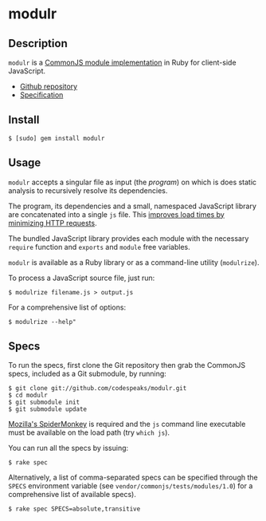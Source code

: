 modulr
======

Description
-----------

`modulr` is a [CommonJS module implementation](http://commonjs.org/specs/modules/1.0.html)
in Ruby for client-side JavaScript.

* [Github repository](http://github.com/codespeaks/modulr)
* [Specification](http://wiki.commonjs.org/wiki/Modules/1.0)

Install
-------

    $ [sudo] gem install modulr

Usage
-----

`modulr` accepts a singular file as input (the _program_) on which is does static
analysis to recursively resolve its dependencies.

The program, its dependencies and a small, namespaced JavaScript library are concatenated into a single `js` file. This
[improves load times by minimizing HTTP requests](http://developer.yahoo.com/performance/rules.html#num_http).

The bundled JavaScript library provides each module with the necessary `require`
function and `exports` and `module` free variables.

`modulr` is available as a Ruby library or as a command-line utility (`modulrize`).

To process a JavaScript source file, just run:

    $ modulrize filename.js > output.js

For a comprehensive list of options:

    $ modulrize --help"

Specs
-----

To run the specs, first clone the Git repository then grab the CommonJS
specs, included as a Git submodule, by running:

    $ git clone git://github.com/codespeaks/modulr.git
    $ cd modulr
    $ git submodule init
    $ git submodule update

[Mozilla's SpiderMonkey](http://www.mozilla.org/js/spidermonkey/) is required
and the `js` command line executable must be available on the load path (try `which js`).

You can run all the specs by issuing:

    $ rake spec

Alternatively, a list of comma-separated specs can be specified through the `SPECS`
environment variable (see `vendor/commonjs/tests/modules/1.0`) for a comprehensive
list of available specs).

    $ rake spec SPECS=absolute,transitive
